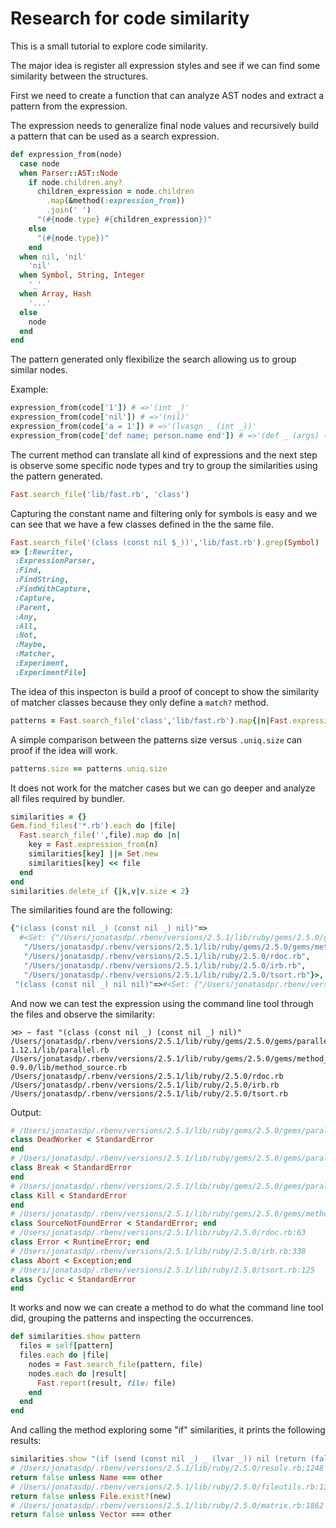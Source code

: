 # Research for code similarity

This is a small tutorial to explore code similarity.

The major idea is register all expression styles and see if we can find some
similarity between the structures.

First we need to create a function that can analyze AST nodes and extract a
pattern from the expression.

The expression needs to generalize final node values and recursively build a
pattern that can be used as a search expression.

```ruby
def expression_from(node)
  case node
  when Parser::AST::Node
    if node.children.any?
      children_expression = node.children
        .map(&method(:expression_from))
        .join(' ')
      "(#{node.type} #{children_expression})"
    else
      "(#{node.type})"
    end
  when nil, 'nil'
    'nil'
  when Symbol, String, Integer
    '_'
  when Array, Hash
    '...'
  else
    node
  end
end
```

The pattern generated only flexibilize the search allowing us to group similar nodes.

Example:

```ruby
expression_from(code['1']) # =>'(int _)'
expression_from(code['nil']) # =>'(nil)'
expression_from(code['a = 1']) # =>'(lvasgn _ (int _))'
expression_from(code['def name; person.name end']) # =>'(def _ (args) (send (send nil _) _))'
```

The current method can translate all kind of expressions and the next step is
observe some specific node types and try to group the similarities
using the pattern generated.

```ruby
Fast.search_file('lib/fast.rb', 'class')
```
Capturing the constant name and filtering only for symbols is easy and we can
see that we have a few classes defined in the the same file.

```ruby
Fast.search_file('(class (const nil $_))','lib/fast.rb').grep(Symbol)
=> [:Rewriter,
 :ExpressionParser,
 :Find,
 :FindString,
 :FindWithCapture,
 :Capture,
 :Parent,
 :Any,
 :All,
 :Not,
 :Maybe,
 :Matcher,
 :Experiment,
 :ExperimentFile]
```

The idea of this inspecton is build a proof of concept to show the similarity
of matcher classes because they only define a `match?` method.

```ruby
patterns = Fast.search_file('class','lib/fast.rb').map{|n|Fast.expression_from(n)}
```

A simple comparison between the patterns size versus `.uniq.size` can proof if
the idea will work.

```ruby
patterns.size == patterns.uniq.size
```

It does not work for the matcher cases but we can go deeper and analyze all
files required by bundler.

```ruby
similarities = {}
Gem.find_files('*.rb').each do |file|
  Fast.search_file('',file).map do |n|
    key = Fast.expression_from(n)
    similarities[key] ||= Set.new
    similarities[key] << file
  end 
end
similarities.delete_if {|k,v|v.size < 2}
```
The similarities found are the following:

```ruby
{"(class (const nil _) (const nil _) nil)"=>
  #<Set: {"/Users/jonatasdp/.rbenv/versions/2.5.1/lib/ruby/gems/2.5.0/gems/parallel-1.12.1/lib/parallel.rb",
   "/Users/jonatasdp/.rbenv/versions/2.5.1/lib/ruby/gems/2.5.0/gems/method_source-0.9.0/lib/method_source.rb",
   "/Users/jonatasdp/.rbenv/versions/2.5.1/lib/ruby/2.5.0/rdoc.rb",
   "/Users/jonatasdp/.rbenv/versions/2.5.1/lib/ruby/2.5.0/irb.rb",
   "/Users/jonatasdp/.rbenv/versions/2.5.1/lib/ruby/2.5.0/tsort.rb"}>,
 "(class (const nil _) nil nil)"=>#<Set: {"/Users/jonatasdp/.rbenv/versions/2.5.1/lib/ruby/2.5.0/ripper.rb", "/Users/jonatasdp/.rbenv/versions/2.5.1/lib/ruby/2.5.0/cgi.rb"}>}
```

And now we can test the expression using the command line tool through the files
and observe the similarity:

```
⋊> ~ fast "(class (const nil _) (const nil _) nil)" /Users/jonatasdp/.rbenv/versions/2.5.1/lib/ruby/gems/2.5.0/gems/parallel-1.12.1/lib/parallel.rb /Users/jonatasdp/.rbenv/versions/2.5.1/lib/ruby/gems/2.5.0/gems/method_source-0.9.0/lib/method_source.rb /Users/jonatasdp/.rbenv/versions/2.5.1/lib/ruby/2.5.0/rdoc.rb /Users/jonatasdp/.rbenv/versions/2.5.1/lib/ruby/2.5.0/irb.rb /Users/jonatasdp/.rbenv/versions/2.5.1/lib/ruby/2.5.0/tsort.rb
```

Output:

```ruby
# /Users/jonatasdp/.rbenv/versions/2.5.1/lib/ruby/gems/2.5.0/gems/parallel-1.12.1/lib/parallel.rb:8
class DeadWorker < StandardError
end
# /Users/jonatasdp/.rbenv/versions/2.5.1/lib/ruby/gems/2.5.0/gems/parallel-1.12.1/lib/parallel.rb:11
class Break < StandardError
end
# /Users/jonatasdp/.rbenv/versions/2.5.1/lib/ruby/gems/2.5.0/gems/parallel-1.12.1/lib/parallel.rb:14
class Kill < StandardError
end
# /Users/jonatasdp/.rbenv/versions/2.5.1/lib/ruby/gems/2.5.0/gems/method_source-0.9.0/lib/method_source.rb:16
class SourceNotFoundError < StandardError; end
# /Users/jonatasdp/.rbenv/versions/2.5.1/lib/ruby/2.5.0/rdoc.rb:63
class Error < RuntimeError; end
# /Users/jonatasdp/.rbenv/versions/2.5.1/lib/ruby/2.5.0/irb.rb:338
class Abort < Exception;end
# /Users/jonatasdp/.rbenv/versions/2.5.1/lib/ruby/2.5.0/tsort.rb:125
class Cyclic < StandardError
end
```

It works and now we can create a method to do what the command line tool did, 
grouping the patterns and inspecting the occurrences.

```ruby
def similarities.show pattern
  files = self[pattern]
  files.each do |file|
    nodes = Fast.search_file(pattern, file)
    nodes.each do |result|
      Fast.report(result, file: file)
    end
  end
end
```

And calling the method exploring some "if" similarities, it prints the following
results:

```ruby
similarities.show "(if (send (const nil _) _ (lvar _)) nil (return (false)))"
# /Users/jonatasdp/.rbenv/versions/2.5.1/lib/ruby/2.5.0/resolv.rb:1248
return false unless Name === other
# /Users/jonatasdp/.rbenv/versions/2.5.1/lib/ruby/2.5.0/fileutils.rb:138
return false unless File.exist?(new)
# /Users/jonatasdp/.rbenv/versions/2.5.1/lib/ruby/2.5.0/matrix.rb:1862
return false unless Vector === other
```

